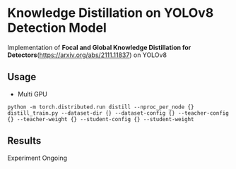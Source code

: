 # Knowledge Distillation on YOLOv8 Detection Model
Implementation of **Focal and Global Knowledge Distillation for Detectors**(https://arxiv.org/abs/2111.11837) on YOLOv8
## Usage
- Multi GPU
```
python -m torch.distributed.run distill --nproc_per_node {} distill_train.py --dataset-dir {} --dataset-config {} --teacher-config {} --teacher-weight {} --student-config {} --student-weight
```
## Results
Experiment Ongoing